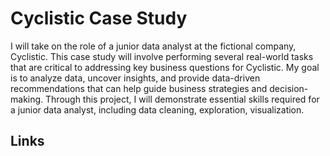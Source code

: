 # Cyclistic Case Study

I will take on the role of a junior data analyst at the fictional company, Cyclistic. This case study will involve performing several real-world tasks that are critical to addressing key business questions for Cyclistic. My goal is to analyze data, uncover insights, and provide data-driven recommendations that can help guide business strategies and decision-making. Through this project, I will demonstrate essential skills required for a junior data analyst, including data cleaning, exploration, visualization.

## Links

